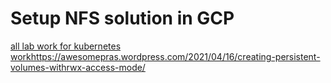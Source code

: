 # Setup NFS solution in GCP
[all lab work for kubernetes work](https://awesomepras.wordpress.com/2021/04/16/creating-persistent-volumes-withrwx-access-mode/)https://awesomepras.wordpress.com/2021/04/16/creating-persistent-volumes-withrwx-access-mode/
